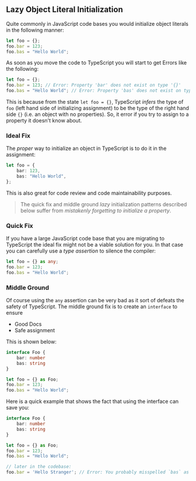 ## Lazy Object Literal Initialization

Quite commonly in JavaScript code bases you would initialize object literals in the following manner:

```ts
let foo = {};
foo.bar = 123;
foo.bas = "Hello World";
```

As soon as you move the code to TypeScript you will start to get Errors like the following:

```ts
let foo = {};
foo.bar = 123; // Error: Property 'bar' does not exist on type '{}'
foo.bas = "Hello World"; // Error: Property 'bas' does not exist on type '{}'
```

This is because from the state `let foo = {}`, TypeScript *infers* the type of `foo` (left hand side of initializing assignment) to be the type of the right hand side `{}` (i.e. an object with no properties). So, it error if you try to assign to a property it doesn't know about.

### Ideal Fix

The *proper* way to initialize an object in TypeScript is to do it in the assignment:

```ts
let foo = {
    bar: 123,
    bas: "Hello World",
};
```

This is also great for code review and code maintainability purposes.

> The quick fix and middle ground *lazy* initialization patterns described below suffer from *mistakenly forgetting to initialize a property*. 

### Quick Fix

If you have a large JavaScript code base that you are migrating to TypeScript the ideal fix might not be a viable solution for you. In that case you can carefully use a *type assertion* to silence the compiler:

```ts
let foo = {} as any;
foo.bar = 123;
foo.bas = "Hello World";
```

### Middle Ground

Of course using the `any` assertion can be very bad as it sort of defeats the safety of TypeScript. The middle ground fix is to create an `interface` to ensure

* Good Docs
* Safe assignment

This is shown below:

```ts
interface Foo {
    bar: number
    bas: string
}

let foo = {} as Foo;
foo.bar = 123;
foo.bas = "Hello World";
```

Here is a quick example that shows the fact that using the interface can save you:

```ts
interface Foo {
    bar: number
    bas: string
}

let foo = {} as Foo;
foo.bar = 123;
foo.bas = "Hello World";

// later in the codebase:
foo.bar = 'Hello Stranger'; // Error: You probably misspelled `bas` as `bar`, cannot assign string to number
```
